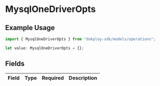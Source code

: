 # MysqlOneDriverOpts

## Example Usage

```typescript
import { MysqlOneDriverOpts } from "dokploy-sdk/models/operations";

let value: MysqlOneDriverOpts = {};
```

## Fields

| Field       | Type        | Required    | Description |
| ----------- | ----------- | ----------- | ----------- |